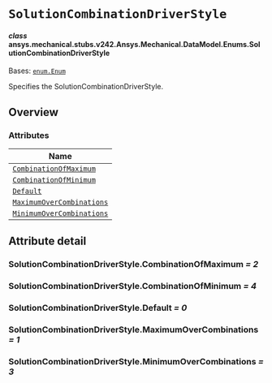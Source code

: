 # `SolutionCombinationDriverStyle`

<a id="ansys.mechanical.stubs.v242.Ansys.Mechanical.DataModel.Enums.SolutionCombinationDriverStyle"></a>

#### *class* ansys.mechanical.stubs.v242.Ansys.Mechanical.DataModel.Enums.SolutionCombinationDriverStyle

Bases: [`enum.Enum`](https://docs.python.org/3/library/enum.html#enum.Enum)

Specifies the SolutionCombinationDriverStyle.

<!-- !! processed by numpydoc !! -->

<a id="overview"></a>

## Overview

### Attributes

| Name |
| ---------------------------------------------------------------------------------------------------------------------------------------------------------------------------- |
| [`CombinationOfMaximum`](#SolutionCombinationDriverStyle.CombinationOfMaximum) |
| [`CombinationOfMinimum`](#SolutionCombinationDriverStyle.CombinationOfMinimum) |
| [`Default`](#SolutionCombinationDriverStyle.Default) |
| [`MaximumOverCombinations`](#SolutionCombinationDriverStyle.MaximumOverCombinations) |
| [`MinimumOverCombinations`](#SolutionCombinationDriverStyle.MinimumOverCombinations) |

<a id="attribute-detail"></a>

## Attribute detail

<a id="SolutionCombinationDriverStyle.CombinationOfMaximum"></a>

### SolutionCombinationDriverStyle.CombinationOfMaximum *= 2*

<a id="SolutionCombinationDriverStyle.CombinationOfMinimum"></a>

### SolutionCombinationDriverStyle.CombinationOfMinimum *= 4*

<a id="SolutionCombinationDriverStyle.Default"></a>

### SolutionCombinationDriverStyle.Default *= 0*

<a id="SolutionCombinationDriverStyle.MaximumOverCombinations"></a>

### SolutionCombinationDriverStyle.MaximumOverCombinations *= 1*

<a id="SolutionCombinationDriverStyle.MinimumOverCombinations"></a>

### SolutionCombinationDriverStyle.MinimumOverCombinations *= 3*


